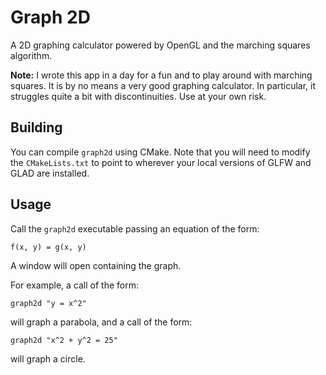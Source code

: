 # Graph 2D

A 2D graphing calculator powered by OpenGL and the marching squares algorithm.

**Note:** I wrote this app in a day for a fun and to play around with marching
squares.  It is by no means a very good graphing calculator.  In particular, it
struggles quite a bit with discontinuities.  Use at your own risk.

## Building

You can compile `graph2d` using CMake.  Note that you will need to modify the
`CMakeLists.txt` to point to wherever your local versions of GLFW and GLAD are
installed.

## Usage

Call the `graph2d` executable passing an equation of the form:

    f(x, y) = g(x, y)

A window will open containing the graph.

For example, a call of the form:

    graph2d "y = x^2"

will graph a parabola, and a call of the form:

    graph2d "x^2 + y^2 = 25"

will graph a circle.

